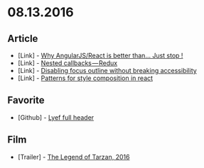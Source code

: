 # 08.13.2016

## Article

- \[Link\] - [Why AngularJS/React is better than… Just stop !](https://medium.com/@baptistelebail/why-angularjs-react-is-better-than-just-stop-fc374a875293#.6kejpxu3s)
- \[Link\] - [Nested callbacks — Redux](https://medium.com/@Nuggets/nested-callbacks-in-mocha-chai-138295865d9e#.ncqe6egs1)
- \[Link\] - [Disabling focus outline without breaking accessibility](https://medium.com/@Sitebase/disabling-focus-outline-without-breaking-accessibility-5ddb529a56e3#.7shvmc9i9)
- \[Link\] - [Patterns for style composition in react](http://jxnblk.com/writing/posts/patterns-for-style-composition-in-react/)


## Favorite

- \[Github\] - [Lyef full header](https://github.com/lyef/lyef-full-header)


## Film

- \[Trailer\] - [The Legend of Tarzan, 2016](https://www.youtube.com/watch?v=o0F2Ylp-5Qs)
